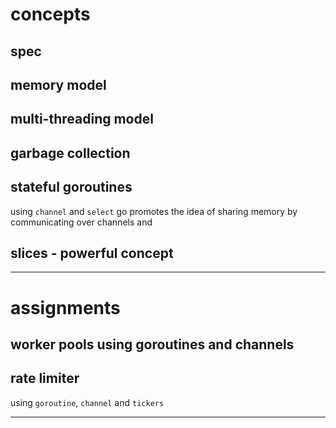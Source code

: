 # concepts

## spec

## memory model

## multi-threading model

## garbage collection

## stateful goroutines

using `channel` and `select`
go promotes the idea of sharing memory by communicating over channels
and 

## slices - powerful concept
---

# assignments

## worker pools using goroutines and channels

## rate limiter
 using `goroutine`, `channel` and `tickers`

---

